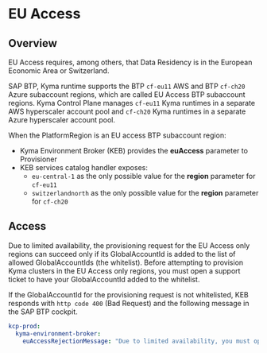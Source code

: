 # EU Access

## Overview

EU Access requires, among others, that Data Residency is in the European Economic Area or Switzerland. 

SAP BTP, Kyma runtime supports the BTP `cf-eu11` AWS and BTP `cf-ch20` Azure subaccount regions, which are
called EU Access BTP subaccount regions. 
Kyma Control Plane manages `cf-eu11` Kyma runtimes in a separate AWS hyperscaler account pool and 
`cf-ch20` Kyma runtimes in a separate Azure hyperscaler account pool.

When the PlatformRegion is an EU access BTP subaccount region:
- Kyma Environment Broker (KEB) provides the **euAccess** parameter to Provisioner
- KEB services catalog handler exposes:
  - `eu-central-1` as the only possible value for the **region** parameter for `cf-eu11` 
  - `switzerlandnorth` as the only possible value for the **region** parameter for `cf-ch20`

## Access 
Due to limited availability, the provisioning request for the EU Access only regions can succeed only if its GlobalAccountId 
is added to the list of allowed GlobalAccountIds (the whitelist).
Before attempting to provision Kyma clusters in the EU Access only regions, you must open a support ticket to have your 
GlobalAccountId added to the whitelist.

If the GlobalAccountId for the provisioning request is not whitelisted, KEB responds 
with `http code 400` (Bad Request) and the following message in the SAP BTP cockpit.   
```yaml
kcp-prod:
  kyma-environment-broker:
    euAccessRejectionMessage: "Due to limited availability, you must open a support ticket before attempting to provision Kyma clusters in the EU Access only regions"
```
